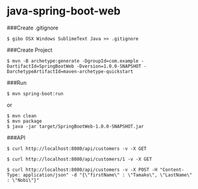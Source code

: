 # java-spring-boot-web
###Create .gitignore
```
$ gibo OSX Windows SublimeText Java >> .gitignore
```

###Create Project
```
$ mvn -B archetype:generate -DgroupId=com.example -DartifactId=SpringBootWeb -Dversion=1.0.0-SNAPSHOT -DarchetypeArtifactId=maven-archetype-quickstart
```

###Run
```
$ mvn spring-boot:run
```

or 

```
$ mvn clean
$ mvn package
$ java -jar target/SpringBootWeb-1.0.0-SNAPSHOT.jar
```

###API
```
$ curl http://localhost:8080/api/customers -v -X GET
```

```
$ curl http://localhost:8080/api/customers/1 -v -X GET
```

```
$ curl http://localhost:8080/api/customers -v -X POST -H "Content-Type: application/json" -d "{\"firstName\" : \"Tamako\", \"LastName\" : \"Nobi\"}"
```